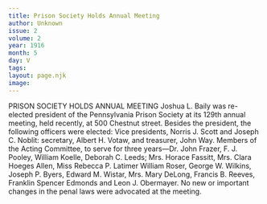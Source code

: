 ```yaml
---
title: Prison Society Holds Annual Meeting
author: Unknown
issue: 2
volume: 2
year: 1916
month: 5
day: V
tags:
layout: page.njk
image:
---
```

PRISON SOCIETY HOLDS ANNUAL MEETING    Joshua L. Baily was re-elected president of the Pennsylvania Prison Society at its 129th annual meeting, held recently, at 500 Chestnut street. Besides the president, the following officers were elected: Vice presidents, Norris J. Scott and Joseph C. Noblit: secretary, Albert H. Votaw, and treasurer, John Way.       Members of the Acting Committee, to serve for three years—Dr. John Frazer, F. J. Pooley, William Koelle, Deborah C. Leeds; Mrs. Horace Fassitt, Mrs. Clara Hoeges Allen, Miss Rebecca P. Latimer William Roser, George W. Wilkins, Joseph P. Byers, Edward M. Wistar, Mrs. Mary DeLong, Francis B. Reeves, Franklin Spencer Edmonds and Leon J. Obermayer.        No new or important changes in the penal laws were advocated at the meeting. 




